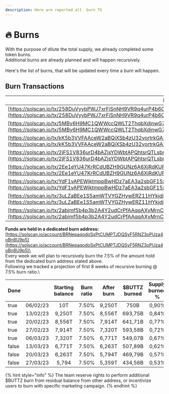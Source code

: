 ```yaml
---
description: Here are reported all  burn TX
---
```


# 🔥 Burns

With the purpose of dilute the total supply, we already completed some token burns.\
Additional burns are already planned and will happen recursively.\
\
Here's the list of burns, that will be updated every time a burn will happen.&#x20;

## **Burn Transactions**

| Burn TXID                                                                                                                                                                                                                        | Token Amount       |
| -------------------------------------------------------------------------------------------------------------------------------------------------------------------------------------------------------------------------------- | ------------------ |
| [https://solscan.io/tx/258DuVyybPWJ7xrFiSnNH9VR9q4urP4b6CMMRQa56rnAynU9EVFyZEuA8qCB5jYRRne3WuT4VjRZo1NE138fQ6VW](https://solscan.io/tx/258DuVyybPWJ7xrFiSnNH9VR9q4urP4b6CMMRQa56rnAynU9EVFyZEuA8qCB5jYRRne3WuT4VjRZo1NE138fQ6VW) | 14,818,750,000,000 |
| [https://solscan.io/tx/5MBy6H9MC1QWWccQWLT2ThqbXdinwG7S41fKXYp2CXcpRhWjDxVf6JYkynmtktgoPpkHu5nXUkfUmyRqAJWiusLe](https://solscan.io/tx/5MBy6H9MC1QWWccQWLT2ThqbXdinwG7S41fKXYp2CXcpRhWjDxVf6JYkynmtktgoPpkHu5nXUkfUmyRqAJWiusLe) | 181,249,980,000    |
| [https://solscan.io/tx/kK5b3VVFAAceW2aBQjXSb4zU32vortrkGA3S2JxM28mxceMyxeuRDFoFWyU2ibr17dw5uhCvGxBRgSW2BnSgG64](https://solscan.io/tx/kK5b3VVFAAceW2aBQjXSb4zU32vortrkGA3S2JxM28mxceMyxeuRDFoFWyU2ibr17dw5uhCvGxBRgSW2BnSgG64)   | 750,000,000,000    |
| [https://solscan.io/tx/2jFS1V836urD4bAZjsYDWbtAPQhtsrQTLsbr1SYxvamyQ4PPD8jh8BFJzSaJLkL7A8iWig9T9joC9ddn9HG4nTyW](https://solscan.io/tx/2jFS1V836urD4bAZjsYDWbtAPQhtsrQTLsbr1SYxvamyQ4PPD8jh8BFJzSaJLkL7A8iWig9T9joC9ddn9HG4nTyW) | 693,750,000,000    |
| [https://solscan.io/tx/2Ee1eYU47KrRCdUBZH9GUNz6A6XjRdKUR16Mp4PXHBU4rMDsgKxaUEDE72NK1oEdnxizQoFeumQxGz8fa1x5Z61p](https://solscan.io/tx/2Ee1eYU47KrRCdUBZH9GUNz6A6XjRdKUR16Mp4PXHBU4rMDsgKxaUEDE72NK1oEdnxizQoFeumQxGz8fa1x5Z61p) | 641,710,000,000    |
| [https://solscan.io/tx/YdF1vAPEWjktmppBwHDz7aEA3a2sbGF15xzrdSZnuw9qcAok4FTMgQNeRYywFpWbJbKtRnozycUBkcKBRjSYBNx](https://solscan.io/tx/YdF1vAPEWjktmppBwHDz7aEA3a2sbGF15xzrdSZnuw9qcAok4FTMgQNeRYywFpWbJbKtRnozycUBkcKBRjSYBNx)   | 593,580,000,0000   |
| [https://solscan.io/tx/3uLZaBEe1S5amWTVYGZHywERZ11HYkjdjG2WZgbUZY1V4AHEoLn1ddukmDLqkMTi71Gpy2QfKdhPbkU1bN3xbCKh](https://solscan.io/tx/3uLZaBEe1S5amWTVYGZHywERZ11HYkjdjG2WZgbUZY1V4AHEoLn1ddukmDLqkMTi71Gpy2QfKdhPbkU1bN3xbCKh) | 549,070,000,000    |
| [https://solscan.io/tx/2abimf5b4p3b2A4Y2udCrPfAAqqAXyMrnC9nUn2TsAu6Dq1T61hHjzTSMupuSv5yvumCcbnR6uFBLtFKaGDN1ZGL](https://solscan.io/tx/2abimf5b4p3b2A4Y2udCrPfAAqqAXyMrnC9nUn2TsAu6Dq1T61hHjzTSMupuSv5yvumCcbnR6uFBLtFKaGDN1ZGL) | 2,180,000,000,000  |

**Funds are held in a dedicated burn address:** [https://solscan.io/account/BRNepaqodoSxPtCUMPTJDQSyF5RNZ3oPUza4oBn8U9p5](https://solscan.io/account/BRNepaqodoSxPtCUMPTJDQSyF5RNZ3oPUza4oBn8U9p5)\
\
Every week we will plan to recursively burn the 7.5% of the amount hold from the dedicated burn address stated above.\
Following we tracked a projection of first 8 weeks of recursive burning @ 7.5% burn ratio.\


<table><thead><tr><th data-type="checkbox">Done</th><th></th><th align="center">Starting balance</th><th align="center">Burn ratio</th><th>After burn</th><th align="center">$BUTTZ burned</th><th align="center">Supply burned %</th></tr></thead><tbody><tr><td>true</td><td>06/02/23</td><td align="center">10T</td><td align="center">7.50%</td><td>9,250T</td><td align="center">750B</td><td align="center">0,90%</td></tr><tr><td>true</td><td>13/02/23</td><td align="center">9,250T</td><td align="center">7.50%</td><td>8,556T</td><td align="center">693,75B</td><td align="center">0,84%</td></tr><tr><td>true</td><td>20/02/23</td><td align="center">8,556T</td><td align="center">7.50%</td><td>7,914T</td><td align="center">641,71B</td><td align="center">0,77%</td></tr><tr><td>true</td><td>27/02/23</td><td align="center">7,914T</td><td align="center">7.50%</td><td>7,320T</td><td align="center">593,58B</td><td align="center">0,72%</td></tr><tr><td>true</td><td>06/03/23</td><td align="center">7,320T</td><td align="center">7.50%</td><td>6,771T</td><td align="center">549,07B</td><td align="center">0,67%</td></tr><tr><td>false</td><td>13/03/23</td><td align="center">6,771T</td><td align="center">7.50%</td><td>6,263T</td><td align="center">507,89B</td><td align="center">0,62%</td></tr><tr><td>false</td><td>20/03/23</td><td align="center">6,263T</td><td align="center">7.50%</td><td>5,794T</td><td align="center">469,79B</td><td align="center">0,57%</td></tr><tr><td>false</td><td>27/03/23</td><td align="center">5,794</td><td align="center">7.50%</td><td>5,359T</td><td align="center">434,56B</td><td align="center">0,53%</td></tr></tbody></table>



{% hint style="info" %}
The team reserve rights to perform additional $BUTTZ burn from residual balance from other address, or incentivize users to burn with specific marketing campaign.  &#x20;
{% endhint %}

